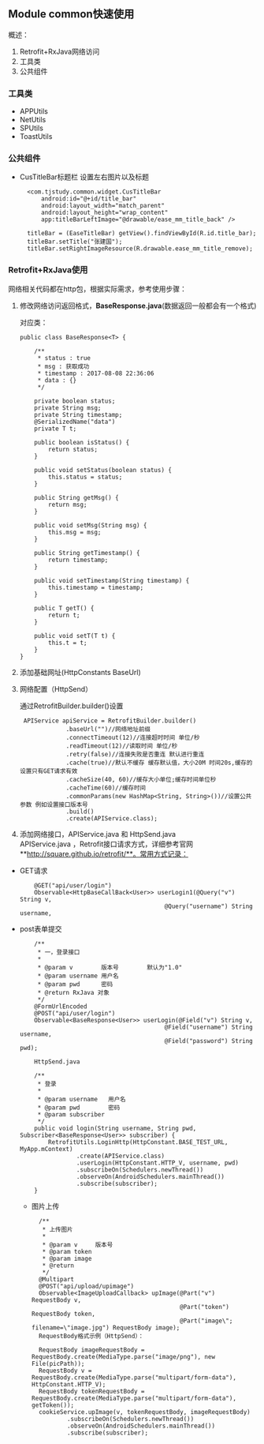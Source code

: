 ## Module common快速使用

概述：  
1. Retrofit+RxJava网络访问  
2. 工具类   
3. 公共组件  

### 工具类
- APPUtils
- NetUtils
- SPUtils
- ToastUtils
	
### 公共组件
- CusTitleBar标题栏
	设置左右图片以及标题	  

		<com.tjstudy.common.widget.CusTitleBar
		    android:id="@+id/title_bar"
		    android:layout_width="match_parent"
		    android:layout_height="wrap_content"
		    app:titleBarLeftImage="@drawable/ease_mm_title_back" /> 
	
		titleBar = (EaseTitleBar) getView().findViewById(R.id.title_bar);
		titleBar.setTitle("张建国");
		titleBar.setRightImageResource(R.drawable.ease_mm_title_remove);
### Retrofit+RxJava使用
网络相关代码都在http包，根据实际需求，参考使用步骤：   
 
1.  修改网络访问返回格式，**BaseResponse.java**(数据返回一般都会有一个格式)    

	对应类：   
 
		public class BaseResponse<T> {

		    /**
		     * status : true
		     * msg : 获取成功
		     * timestamp : 2017-08-08 22:36:06
		     * data : {}
		     */
		
		    private boolean status;
		    private String msg;
		    private String timestamp;
		    @SerializedName("data")
		    private T t;
		
		    public boolean isStatus() {
		        return status;
		    }
		
		    public void setStatus(boolean status) {
		        this.status = status;
		    }
		
		    public String getMsg() {
		        return msg;
		    }
		
		    public void setMsg(String msg) {
		        this.msg = msg;
		    }
		
		    public String getTimestamp() {
		        return timestamp;
		    }
		
		    public void setTimestamp(String timestamp) {
		        this.timestamp = timestamp;
		    }
		
		    public T getT() {
		        return t;
		    }
		
		    public void setT(T t) {
		        this.t = t;
		    }
		}  

2. 添加基础网址(HttpConstants BaseUrl)  
3. 网络配置（HttpSend）  
	
	通过RetrofitBuilder.builder()设置  

		APIService apiService = RetrofitBuilder.builder()
	                .baseUrl("")//网络地址前缀
	                .connectTimeout(12)//连接超时时间 单位/秒
	                .readTimeout(12)//读取时间 单位/秒
	                .retry(false)//连接失败是否重连 默认进行重连
	                .cache(true)//默认不缓存 缓存默认值，大小20M 时间20s,缓存的设置只有GET请求有效
	                .cacheSize(40, 60)//缓存大小单位;缓存时间单位秒
	                .cacheTime(60)//缓存时间
	                .commonParams(new HashMap<String, String>())//设置公共参数 例如设置接口版本号
	                .build()
	                .create(APIService.class);

4. 添加网络接口，APIService.java 和 HttpSend.java  
	APIService.java  ，Retrofit接口请求方式，详细参考官网**http://square.github.io/retrofit/**。常用方式记录：   

  - GET请求    
	
			@GET("api/user/login")
	    	Observable<HttpBaseCallBack<User>> userLogin1(@Query("v") String v,
                                                 @Query("username") String username, 
  - post表单提交  
  		

			/**
		     * 一，登录接口
		     *
		     * @param v        版本号        默认为"1.0"
		     * @param username 用户名
		     * @param pwd      密码
		     * @return RxJava 对象
		     */
		    @FormUrlEncoded
		    @POST("api/user/login")
		    Observable<BaseResponse<User>> userLogin(@Field("v") String v,
                                                 @Field("username") String username,
                                                 @Field("password") String pwd);
		
			HttpSend.java  

			/**
		     * 登录
		     *
		     * @param username   用户名
		     * @param pwd        密码
		     * @param subscriber
		     */
		    public void login(String username, String pwd, Subscriber<BaseResponse<User>> subscriber) {
		        RetrofitUtils.LoginHttp(HttpConstant.BASE_TEST_URL, MyApp.mContext)
		                .create(APIService.class)
		                .userLogin(HttpConstant.HTTP_V, username, pwd)
		                .subscribeOn(Schedulers.newThread())
		                .observeOn(AndroidSchedulers.mainThread())
		                .subscribe(subscriber);
		    }  

	- 图片上传  
	
			/**
		     * 上传图片
		     *
		     * @param v     版本号
		     * @param token
		     * @param image
		     * @return
		     */
		    @Multipart
		    @POST("api/upload/upimage")
		    Observable<ImageUploadCallback> upImage(@Part("v") RequestBody v,
		                                            @Part("token") RequestBody token,
		                                            @Part("image\"; filename=\"image.jpg") RequestBody image);
			RequestBody格式示例（HttpSend）：    

		    RequestBody imageRequestBody = RequestBody.create(MediaType.parse("image/png"), new File(picPath));
	        RequestBody v = RequestBody.create(MediaType.parse("multipart/form-data"), HttpConstant.HTTP_V);
	        RequestBody tokenRequestBody = RequestBody.create(MediaType.parse("multipart/form-data"), getToken());
	        cookieService.upImage(v, tokenRequestBody, imageRequestBody)
	                .subscribeOn(Schedulers.newThread())
	                .observeOn(AndroidSchedulers.mainThread())
	                .subscribe(subscriber);  
	